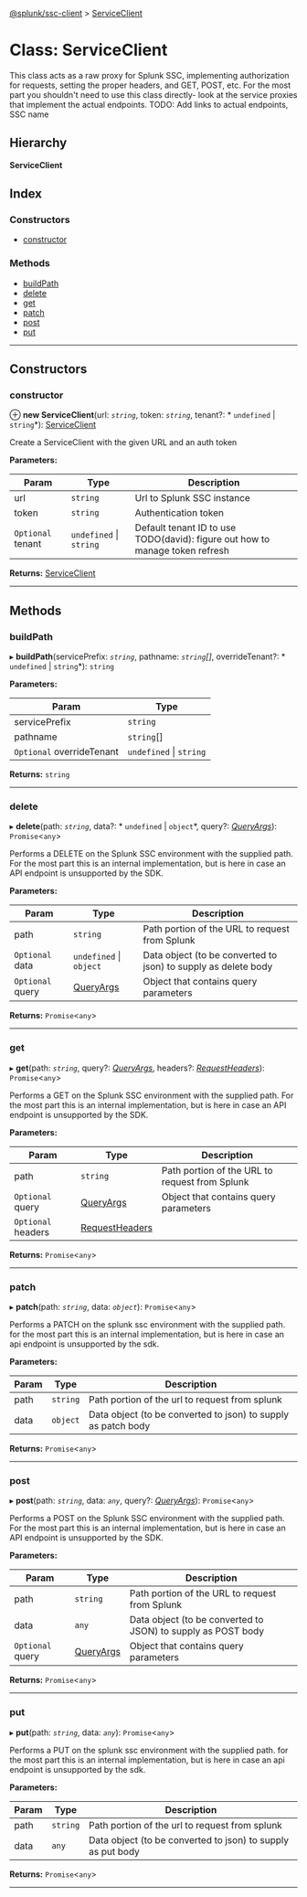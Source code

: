 [@splunk/ssc-client](../README.md) > [ServiceClient](../classes/serviceclient.md)

# Class: ServiceClient

This class acts as a raw proxy for Splunk SSC, implementing authorization for requests, setting the proper headers, and GET, POST, etc. For the most part you shouldn't need to use this class directly- look at the service proxies that implement the actual endpoints. TODO: Add links to actual endpoints, SSC name

## Hierarchy

**ServiceClient**

## Index

### Constructors

* [constructor](serviceclient.md#constructor)

### Methods

* [buildPath](serviceclient.md#buildpath)
* [delete](serviceclient.md#delete)
* [get](serviceclient.md#get)
* [patch](serviceclient.md#patch)
* [post](serviceclient.md#post)
* [put](serviceclient.md#put)

---

## Constructors

<a id="constructor"></a>

###  constructor

⊕ **new ServiceClient**(url: *`string`*, token: *`string`*, tenant?: * `undefined` &#124; `string`*): [ServiceClient](serviceclient.md)

Create a ServiceClient with the given URL and an auth token

**Parameters:**

| Param | Type | Description |
| ------ | ------ | ------ |
| url | `string` |  Url to Splunk SSC instance |
| token | `string` |  Authentication token |
| `Optional` tenant |  `undefined` &#124; `string`|  Default tenant ID to use TODO(david): figure out how to manage token refresh |

**Returns:** [ServiceClient](serviceclient.md)

___

## Methods

<a id="buildpath"></a>

###  buildPath

▸ **buildPath**(servicePrefix: *`string`*, pathname: *`string`[]*, overrideTenant?: * `undefined` &#124; `string`*): `string`

**Parameters:**

| Param | Type |
| ------ | ------ |
| servicePrefix | `string` |
| pathname | `string`[] |
| `Optional` overrideTenant |  `undefined` &#124; `string`|

**Returns:** `string`

___
<a id="delete"></a>

###  delete

▸ **delete**(path: *`string`*, data?: * `undefined` &#124; `object`*, query?: *[QueryArgs](../interfaces/queryargs.md)*): `Promise`<`any`>

Performs a DELETE on the Splunk SSC environment with the supplied path. For the most part this is an internal implementation, but is here in case an API endpoint is unsupported by the SDK.

**Parameters:**

| Param | Type | Description |
| ------ | ------ | ------ |
| path | `string` |  Path portion of the URL to request from Splunk |
| `Optional` data |  `undefined` &#124; `object`|  Data object (to be converted to json) to supply as delete body |
| `Optional` query | [QueryArgs](../interfaces/queryargs.md) |  Object that contains query parameters |

**Returns:** `Promise`<`any`>

___
<a id="get"></a>

###  get

▸ **get**(path: *`string`*, query?: *[QueryArgs](../interfaces/queryargs.md)*, headers?: *[RequestHeaders](../interfaces/requestheaders.md)*): `Promise`<`any`>

Performs a GET on the Splunk SSC environment with the supplied path. For the most part this is an internal implementation, but is here in case an API endpoint is unsupported by the SDK.

**Parameters:**

| Param | Type | Description |
| ------ | ------ | ------ |
| path | `string` |  Path portion of the URL to request from Splunk |
| `Optional` query | [QueryArgs](../interfaces/queryargs.md) |  Object that contains query parameters |
| `Optional` headers | [RequestHeaders](../interfaces/requestheaders.md) |

**Returns:** `Promise`<`any`>

___
<a id="patch"></a>

###  patch

▸ **patch**(path: *`string`*, data: *`object`*): `Promise`<`any`>

Performs a PATCH on the splunk ssc environment with the supplied path. for the most part this is an internal implementation, but is here in case an api endpoint is unsupported by the sdk.

**Parameters:**

| Param | Type | Description |
| ------ | ------ | ------ |
| path | `string` |  Path portion of the url to request from splunk |
| data | `object` |  Data object (to be converted to json) to supply as patch body |

**Returns:** `Promise`<`any`>

___
<a id="post"></a>

###  post

▸ **post**(path: *`string`*, data: *`any`*, query?: *[QueryArgs](../interfaces/queryargs.md)*): `Promise`<`any`>

Performs a POST on the Splunk SSC environment with the supplied path. For the most part this is an internal implementation, but is here in case an API endpoint is unsupported by the SDK.

**Parameters:**

| Param | Type | Description |
| ------ | ------ | ------ |
| path | `string` |  Path portion of the URL to request from Splunk |
| data | `any` |  Data object (to be converted to JSON) to supply as POST body |
| `Optional` query | [QueryArgs](../interfaces/queryargs.md) |  Object that contains query parameters |

**Returns:** `Promise`<`any`>

___
<a id="put"></a>

###  put

▸ **put**(path: *`string`*, data: *`any`*): `Promise`<`any`>

Performs a PUT on the splunk ssc environment with the supplied path. for the most part this is an internal implementation, but is here in case an api endpoint is unsupported by the sdk.

**Parameters:**

| Param | Type | Description |
| ------ | ------ | ------ |
| path | `string` |  Path portion of the url to request from splunk |
| data | `any` |  Data object (to be converted to json) to supply as put body |

**Returns:** `Promise`<`any`>

___

